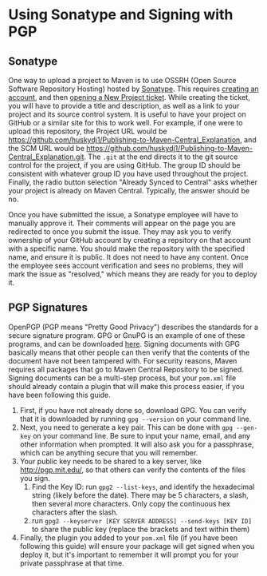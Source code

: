 # Using Sonatype and Signing with PGP

## Sonatype
One way to upload a project to Maven is to use OSSRH (Open Source Software Repository Hosting) hosted by [Sonatype](https://central.sonatype.org/pages/ossrh-guide.html). This requires [creating an account](https://issues.sonatype.org/secure/Signup!default.jspa), and then [opening a New Project ticket](https://issues.sonatype.org/secure/CreateIssue.jspa?issuetype=21&pid=10134). While creating the ticket, you will have to provide a title and description, as well as a link to your project and its source control system. It is useful to have your project on GitHub or a similar site for this to work well. For example, if one were to upload this repository, the Project URL would be https://github.com/huskydj1/Publishing-to-Maven-Central_Explanation, and the SCM URL would be https://github.com/huskydj1/Publishing-to-Maven-Central_Explanation.git. The `.git` at the end directs it to the git source control for the project, if you are using GitHub. The group ID should be consistent with whatever group ID you have used throughout the project. Finally, the radio button selection "Already Synced to Central" asks whether your project is already on Maven Central. Typically, the answer should be no.

Once you have submitted the issue, a Sonatype employee will have to manually approve it. Their comments will appear on the page you are redirected to once you submit the issue. They may ask you to verify ownership of your GitHub account by creating a repsitory on that account with a specific name. You should make the repository with the specified name, and ensure it is public. It does not need to have any content. Once the employee sees account verification and sees no problems, they will mark the issue as "resolved," which means they are ready for you to deploy it.

## PGP Signatures
OpenPGP (PGP means "Pretty Good Privacy") describes the standards for a secure signature program. GPG or GnuPG is an example of one of these programs, and can be downloaded [here](https://www.gnupg.org/download/). Signing documents with GPG basically means that other people can then verify that the contents of the document have not been tampered with. For security reasons, Maven requires all packages that go to Maven Central Repository to be signed. Signing documents can be a multi-step process, but your `pom.xml` file should already contain a plugin that will make this process easier, if you have been following this guide. 

1. First, if you have not already done so, download GPG. You can verify that it is downloaded by running `gpg --version` on your command line.
2. Next, you need to generate a key pair. This can be done with `gpg --gen-key` on your command line. Be sure to input your name, email, and any other information when prompted. It will also ask you for a passphrase, which can be anything secure that you will remember.
3. Your public key needs to be shared to a key server, like http://pgp.mit.edu/, so that others can verify the contents of the files you sign. 
    1. Find the Key ID: run `gpg2 --list-keys`, and identify the hexadecimal string (likely before the date). There may be 5 characters, a slash, then several more characters. Only copy the continuous hex characters after the slash.
    2. run `gpg2 --keyserver [KEY SERVER ADDRESS] --send-keys [KEY ID]` to share the public key (replace the brackets and text within them)
4. Finally, the plugin you added to your `pom.xml` file (if you have been following this guide) will ensure your package will get signed when you deploy it, but it's important to remember it will prompt you for your private passphrase at that time.